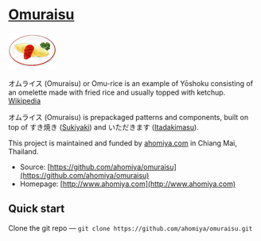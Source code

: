 # [Omuraisu](https://github.com/ahomiya/omuraisu)

[![Omuraisu](https://raw.githubusercontent.com/ahomiya/omuraisu/master/doc/img/omuraisu.png)](https://github.com/ahomiya/omuraisu)

オムライス (Omuraisu) or Omu-rice is an example of Yōshoku consisting of an omelette made with fried rice and usually topped with ketchup. [Wikipedia](http://en.wikipedia.org/wiki/Omurice)

オムライス (Omuraisu) is prepackaged patterns and components, built on top of すき焼き ([Sukiyaki](https://github.com/ahomiya/sukiyaki)) and いただきます ([Itadakimasu](https://github.com/ahomiya/itadakimasu)).

This project is maintained and funded by [ahomiya.com](http://www.ahomiya.com) in Chiang Mai, Thailand.

* Source: [https://github.com/ahomiya/omuraisu](https://github.com/ahomiya/omuraisu)
* Homepage: [http://www.ahomiya.com](http://www.ahomiya.com)


## Quick start
Clone the git repo — `git clone https://github.com/ahomiya/omuraisu.git`
